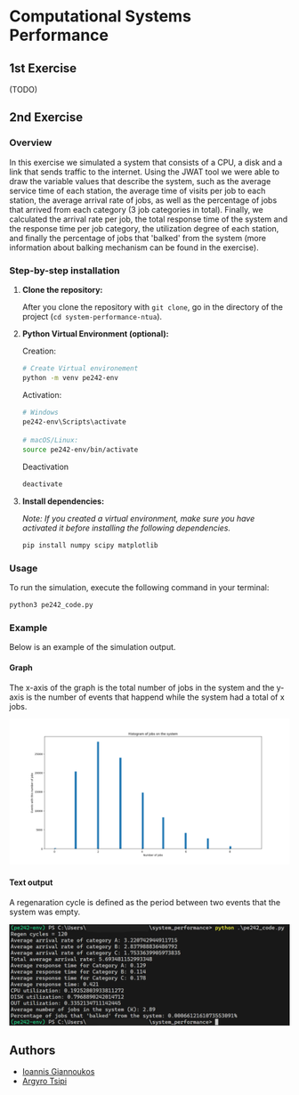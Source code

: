 # Computational Systems Performance

## 1st Exercise

(TODO)

## 2nd Exercise

### Overview

In this exercise we simulated a system that consists of a CPU, a disk and a link that sends traffic to the internet. Using the JWAT tool we were able to draw the variable values that describe the system, such as the average service time of each station, the average time of visits per job to each station, the average arrival rate of jobs, as well as the percentage of jobs that arrived from each category (3 job categories in total). Finally, we calculated the arrival rate per job, the total response time of the system and the response time per job category, the utilization degree of each station, and finally the percentage of jobs that 'balked' from the system (more information about balking mechanism can be found in the exercise).

### Step-by-step installation

1. **Clone the repository:**

   After you clone the repository with `git clone`, go in the directory of the project (`cd system-performance-ntua`).

2. **Python Virtual Environment (optional):**

   Creation:

   ```bash
   # Create Virtual environement
   python -m venv pe242-env
   ```

   Activation:

   ```bash
   # Windows
   pe242-env\Scripts\activate

   # macOS/Linux:
   source pe242-env/bin/activate
   ```

   Deactivation

   ```bash
   deactivate
   ```

3. **Install dependencies:**

   _Note: If you created a virtual environment, make sure you have activated it before installing the following dependencies._

   ```bash
   pip install numpy scipy matplotlib
   ```

### Usage

To run the simulation, execute the following command in your terminal:

```bash
python3 pe242_code.py
```

### Example

Below is an example of the simulation output.

#### **Graph**

The x-axis of the graph is the total number of jobs in the system and the y-axis is the number of events that happend while the system had a total of x jobs.

![Histogram](pe242_code_results_graph.png)

#### **Text output**

A regenaration cycle is defined as the period between two events that the system was empty.

![Text output](pe242_code_results.png)

## Authors

- [Ioannis Giannoukos](https://github.com/urcodeboijorto574)
- [Argyro Tsipi](https://github.com/ArgyroTsipi)
